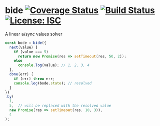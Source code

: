 # bide [![Coverage Status](https://coveralls.io/repos/github/WebReflection/bide/badge.svg?branch=master)](https://coveralls.io/github/WebReflection/bide?branch=master) [![Build Status](https://travis-ci.org/WebReflection/bide.svg?branch=master)](https://travis-ci.org/WebReflection/bide) [![License: ISC](https://img.shields.io/badge/License-ISC-yellow.svg)](https://opensource.org/licenses/ISC)

A linear a/sync values solver

```js
const bode = bide({
  next(value) {
    if (value === 5)
      return new Promise(res => setTimeout(res, 50, 2));
    else
      console.log(value); // 1, 2, 3, 4
  },
  done(err) {
    if (err) throw err;
    console.log(bode.state); // resolved
  }
})
.by(
  1,
  5,  // will be replaced with the resolved value
  new Promise(res => setTimeout(res, 10, 3)),
  4
);
```
